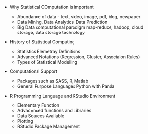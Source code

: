 - Why Statistical COmputation is important
  - Abundance of data - text, video, image, pdf, blog, newpaper
  - Data Mining, Data Analytics, Data Prediction
  - Big Data computational paradigm map-reduce, hadoop, cloud storage, data storage technology
  
- History of Statistical Computing
  - Statistics Elemetray Definitions
  - Advanced Notations (Regression, Cluster, Associaion Rules)
  - Types of Statistical Modelling
  
- Computational Support
  - Packages such as SASS, R, Matlab
  - General Purpose Languages Python with Panda

- R Programming Language and RStudio Environment
  - Elementary Function
  - Advac=nced functions and Libraries
  - Data Sources Available
  - Plotting
  - RStudio Package Management
